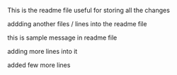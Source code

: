 This is the readme file useful for storing all the changes


addding another files / lines into the readme file


this is sample message in readme file


adding more lines into it

added few more lines